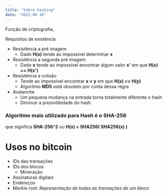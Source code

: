 ```yaml
---
title: "Sobre hashing"
date: "2022-08-10"
---
```


Função de criptografia,

Requisitos de existência

- Resistência a pré imagem
    - Dado **H(x)** tende ao impossível determinar **x**
- Resistência a segunda pré imagem
    - Dado **x** tende ao impossível encontrar algum valor **x'** em que **H(x) == H(x')**
- Resistência a colisão
    - Tende ao impossível encontrar **x** e **y** em que **H(x) == H(y)**
    - Algoritmo **MD5** está obsoleto por conta dessa regra
- Avalanche
    - Um pequena mudança na entrada torna totalmente diferente o hash
    - Diminuir a presivilibidade do hash

### **Algoritmo mais utilizado para Hash é o SHA-256**

que significa **SHA-256^2** ou **H(x) = SHA256( SHA256(x) )**

# **Usos no bitcoin**

- IDs das transações
- IDs dos blocos
    - Mineração
- Assinaturas digitais
- Endereços
- Merkle root: *Representação de todas as transações de um bloco*